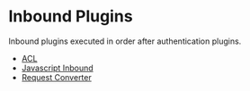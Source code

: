 # Inbound Plugins

Inbound plugins executed in order after authentication plugins. 

- [ACL](acl.md)
- [Javascript Inbound](js.md)
- [Request Converter](reconv.md)